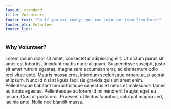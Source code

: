 ```yaml
---
layout: standard
title: Volunteers
footer_text: "So if you are ready, you can join out team from here:"
footer_btn: Volunteer
footer_link:
---
```

<h3>Why Volunteer?</h3>
<p>Lorem ipsum dolor sit amet, consectetur adipiscing elit. Ut dictum purus sit amet est lobortis, tincidunt mattis nunc aliquam. Suspendisse suscipit, justo sit amet rutrum egestas, magna sem accumsan erat, ac elementum odio orci vitae ante. Mauris massa eros, interdum scelerisque ornare at, placerat et ipsum. Nunc id nisl at ligula facilisis gravida quis sit amet enim. Pellentesque habitant morbi tristique senectus et netus et malesuada fames ac turpis egestas. Pellentesque ac lorem id mi hendrerit feugiat eget eu ipsum. Cras ut porta orci. Praesent ut lectus faucibus, volutpat magna sed, lacinia ante. Nulla nec blandit massa.</p>
